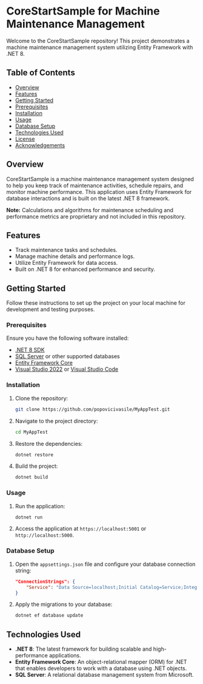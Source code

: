 # CoreStartSample for Machine Maintenance Management

Welcome to the CoreStartSample repository! This project demonstrates a machine maintenance management system utilizing Entity Framework with .NET 8.

## Table of Contents

- [Overview](#overview)
- [Features](#features)
- [Getting Started](#getting-started)
- [Prerequisites](#prerequisites)
- [Installation](#installation)
- [Usage](#usage)
- [Database Setup](#database-setup)
- [Technologies Used](#technologies-used)
- [License](#license)
- [Acknowledgements](#acknowledgements)

## Overview

CoreStartSample is a machine maintenance management system designed to help you keep track of maintenance activities, schedule repairs, and monitor machine performance. This application uses Entity Framework for database interactions and is built on the latest .NET 8 framework.

**Note:** Calculations and algorithms for maintenance scheduling and performance metrics are proprietary and not included in this repository.

## Features

- Track maintenance tasks and schedules.
- Manage machine details and performance logs.
- Utilize Entity Framework for data access.
- Built on .NET 8 for enhanced performance and security.

## Getting Started

Follow these instructions to set up the project on your local machine for development and testing purposes.

### Prerequisites

Ensure you have the following software installed:

- [.NET 8 SDK](https://dotnet.microsoft.com/download/dotnet/8.0)
- [SQL Server](https://www.microsoft.com/en-us/sql-server/sql-server-downloads) or other supported databases
- [Entity Framework Core](https://docs.microsoft.com/en-us/ef/core/)
- [Visual Studio 2022](https://visualstudio.microsoft.com/) or [Visual Studio Code](https://code.visualstudio.com/)

### Installation

1. Clone the repository:
    ```bash
    git clone https://github.com/popovicivasile/MyAppTest.git
    ```
2. Navigate to the project directory:
    ```bash
    cd MyAppTest
    ```
3. Restore the dependencies:
    ```bash
    dotnet restore
    ```
4. Build the project:
    ```bash
    dotnet build
    ```

### Usage

1. Run the application:
    ```bash
    dotnet run
    ```
2. Access the application at `https://localhost:5001` or `http://localhost:5000`.

### Database Setup

1. Open the `appsettings.json` file and configure your database connection string:
    ```json
    "ConnectionStrings": {
        "Service": "Data Source=localhost;Initial Catalog=Service;Integrated Security=True;Encrypt=False"
    }
    ```
2. Apply the migrations to your database:
    ```bash
    dotnet ef database update
    ```

## Technologies Used

- **.NET 8**: The latest framework for building scalable and high-performance applications.
- **Entity Framework Core**: An object-relational mapper (ORM) for .NET that enables developers to work with a database using .NET objects.
- **SQL Server**: A relational database management system from Microsoft.



